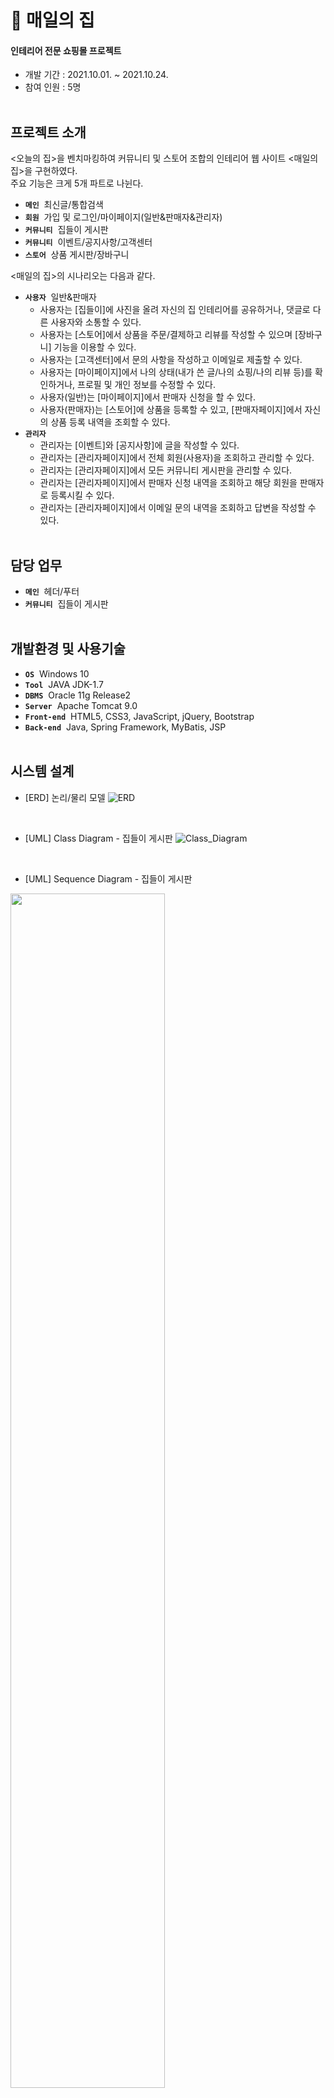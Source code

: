 # 🏡 **매일의 집**
#### 인테리어 전문 쇼핑몰 프로젝트
  * 개발 기간 : 2021.10.01. ~ 2021.10.24.
  * 참여 인원 : 5명
<br><br>

## 프로젝트 소개
<오늘의 집>을 벤치마킹하여 커뮤니티 및 스토어 조합의 인테리어 웹 사이트 <매일의 집>을 구현하였다.<br>
주요 기능은 크게 5개 파트로 나뉜다.
  * **`메인`**&nbsp;&nbsp;최신글/통합검색
  * **`회원`**&nbsp;&nbsp;가입 및 로그인/마이페이지(일반&판매자&관리자)
  * **`커뮤니티`**&nbsp;&nbsp;집들이 게시판
  * **`커뮤니티`**&nbsp;&nbsp;이벤트/공지사항/고객센터
  * **`스토어`**&nbsp;&nbsp;상품 게시판/장바구니

<매일의 집>의 시나리오는 다음과 같다.
  * **`사용자`**&nbsp;&nbsp;일반&판매자
    * 사용자는 [집들이]에 사진을 올려 자신의 집 인테리어를 공유하거나, 댓글로 다른 사용자와 소통할 수 있다.
    * 사용자는 [스토어]에서 상품을 주문/결제하고 리뷰를 작성할 수 있으며 [장바구니] 기능을 이용할 수 있다.
    * 사용자는 [고객센터]에서 문의 사항을 작성하고 이메일로 제출할 수 있다.
    * 사용자는 [마이페이지]에서 나의 상태(내가 쓴 글/나의 쇼핑/나의 리뷰 등)를 확인하거나, 프로필 및 개인 정보를 수정할 수 있다.
    * 사용자(일반)는 [마이페이지]에서 판매자 신청을 할 수 있다.
    * 사용자(판매자)는 [스토어]에 상품을 등록할 수 있고, [판매자페이지]에서 자신의 상품 등록 내역을 조회할 수 있다.
  * **`관리자`**
    * 관리자는 [이벤트]와 [공지사항]에 글을 작성할 수 있다.
    * 관리자는 [관리자페이지]에서 전체 회원(사용자)을 조회하고 관리할 수 있다.
    * 관리자는 [관리자페이지]에서 모든 커뮤니티 게시판을 관리할 수 있다.
    * 관리자는 [관리자페이지]에서 판매자 신청 내역을 조회하고 해당 회원을 판매자로 등록시킬 수 있다.
    * 관리자는 [관리자페이지]에서 이메일 문의 내역을 조회하고 답변을 작성할 수 있다.
<br><br>

## 담당 업무
  * **`메인`**&nbsp;&nbsp;헤더/푸터
  * **`커뮤니티`**&nbsp;&nbsp;집들이 게시판
<br><br>

## 개발환경 및 사용기술
  * **`OS`**&nbsp;&nbsp;Windows 10
  * **`Tool`**&nbsp;&nbsp;JAVA JDK-1.7
  * **`DBMS`**&nbsp;&nbsp;Oracle 11g Release2
  * **`Server`**&nbsp;&nbsp;Apache Tomcat 9.0
  * **`Front-end`**&nbsp;&nbsp;HTML5, CSS3, JavaScript, jQuery, Bootstrap
  * **`Back-end`**&nbsp;&nbsp;Java, Spring Framework, MyBatis, JSP
<br><br>

## 시스템 설계
  * [ERD] 논리/물리 모델
  ![ERD](https://user-images.githubusercontent.com/83903563/148183561-6d8e7131-c14e-4af7-a17a-41a0b67c8f08.png)
<br>

  * [UML] Class Diagram - 집들이 게시판
  ![Class_Diagram](https://user-images.githubusercontent.com/83903563/148193366-09453079-661d-479f-bf7d-40a375ea9435.jpg)
<br>

  * [UML] Sequence Diagram - 집들이 게시판
  <img width="70%" src="https://user-images.githubusercontent.com/83903563/148193756-7413f850-db35-4717-af4a-6bfa20baf370.jpg"/>

## 구축 화면
### **`매일의집`**
  * **[메인]**&nbsp;&nbsp;[페이지 전체](https://github.com/eehyeonzee/EverydayHome/tree/main2/springProject/src/main/webapp/WEB-INF/views)
  <img width="85%" src="https://user-images.githubusercontent.com/83903563/148885942-275e845b-be9c-4ee4-b727-95dabb5bd251.png"/>
  
  - 메인페이지 상단 메뉴에 통합 검색창 UI 구현
  - 사이트 전체에 구글 웹 폰트 적용
  - <매일의 집> 프로젝트 UI 설계 ([초기 화면 설계](https://ovenapp.io/view/vJpCqYhjm8IaZ7Pbm36FjdGCYPQE8cJb#rwwOd, "카카오 오븐"))
<br><br>
  
  * **[메인]**&nbsp;&nbsp;[푸터](https://github.com/eehyeonzee/EverydayHome/blob/main2/springProject/src/main/webapp/WEB-INF/views/template/footer.jsp)
  <img width="95%" src="https://user-images.githubusercontent.com/83903563/148888601-101f1825-659b-41c1-94c2-0b6d6a7fe7c9.png"/>
  
  - 메인페이지 하단에 사업자정보조회 기능 추가
  - '사업자정보확인' 링크를 누르면 팝업창이 열리고 사업자 정보를 조회할 수 있음
  - '서비스가입사실 확인' 링크를 누르면 은행지급보증서 스캔본을 열람할 수 있음
<br><br>

### **`커뮤니티`**&nbsp;&nbsp;[집들이 게시판](https://github.com/eehyeonzee/EverydayHome/tree/main2/springProject/src/main/java/kr/spring/houseBoard)
  * **[글 목록]** [카드형](https://github.com/eehyeonzee/EverydayHome/blob/main2/springProject/src/main/webapp/WEB-INF/views/houseBoard/houseBoardList.jsp)
  <img width="90%" src="https://user-images.githubusercontent.com/83903563/148889970-8a8f850f-630e-457d-9196-0f032acfb989.png"/>

  - 등록된 게시물이 있으면 카드형 글목록 출력 (없을 경우 '등록된 게시물이 없습니다' 메시지가 결과 화면에 뜸)
  - 최신순으로 정렬하고 페이징 처리
  - [집들이]의 총 게시물 수 표시
  - 글 작성자의 프로필 사진/닉네임 노출
  - 작성자가 프로필 사진을 설정하지 않은 경우 기본 프로필 이미지가 보이도록 구현
  - 썸네일 사진으로 게시물 미리보기 가능
  - 작성자가 썸네일 파일을 등록하지 않은 경우 기본 썸네일 이미지가 보이도록 구현
  - 제목을 누르면 [글 상세] 페이지로 이동
<br><br>

  * **[글 목록]**&nbsp;&nbsp;[카테고리 검색 필터](https://github.com/eehyeonzee/EverydayHome/blob/main2/springProject/src/main/webapp/WEB-INF/views/houseBoard/houseBoardList.jsp#L45)
  ![02-1  목록-카테고리 검색](https://user-images.githubusercontent.com/83903563/148891363-b9617e4a-ed33-4d18-b09e-b5fd26cefeb9.png)

  - 카테고리 내에서 원하는 게시물을 쉽게 찾아볼 수 있도록 별도의 검색 필터 배치
  - '평수'부터 '주거형태'/'스타일'/'공간'까지 다중 선택 및 검색 가능
  - 각각의 카테고리 선택 시 선택값들이 일렬로 나란히 정렬되도록 구현
  - 각 카테고리 하단에 있는 '취소' 버튼을 누르면 해당 카테고리 선택값만 취소됨
  - '초기화' 버튼을 누르면 모든 선택값이 취소되고 [집들이] 목록으로 복귀
<br><br>

  * **[글 작성]**&nbsp;&nbsp;[위지윅 에디터 외](https://github.com/eehyeonzee/EverydayHome/blob/main2/springProject/src/main/webapp/WEB-INF/views/houseBoard/houseBoardWrite.jsp)
  <img width="95%" src="https://user-images.githubusercontent.com/83903563/148934295-b274ec7a-131c-49f6-b25c-a229b143fd46.png"/>
  
  - 로그인 여부 체크
  - 로그인하지 않은 상태에서 [헤더 메뉴]-'글쓰기'-'사진 올리기'를 누르면 [로그인] 페이지로 이동
  - 로그인 후 '사진 올리기'를 누르면 글쓰기 폼으로 이동
  - 제목/카테고리/내용은 유효성 검사 기능을 추가하여 필수 입력(선택) 항목으로 처리
  - 사용자 편의를 위해 내용 입력폼에 CKEditor 적용
  - 필수 항목이 누락된 상태에서 '등록' 버튼을 누르면 경고창이 뜨고 글 등록 불가
  - 썸네일 사진을 업로드할 수 있도록 별도의 파일 첨부 기능 추가
  - 글 작성 도중 '목록' 버튼을 누르면 [집들이] 목록으로 복귀
  - 글 작성 완료 후 '등록' 버튼을 누르면 [집들이] 목록으로 이동
  - 글목록의 총 게시물 수 변동
  - [마이페이지]-'내가 쓴 글' 목록에도 새 글이 반영됨
  - 로그인이 풀린 상태에서 '등록' 버튼을 누르면 경고창이 뜨고 [로그인] 페이지로 이동
<br><br>

  * **[글 상세]**&nbsp;&nbsp;[게시물](https://github.com/eehyeonzee/EverydayHome/blob/main2/springProject/src/main/webapp/WEB-INF/views/houseBoard/houseBoardDetail.jsp#L528)과 [댓글](https://github.com/eehyeonzee/EverydayHome/blob/main2/springProject/src/main/webapp/WEB-INF/views/houseBoard/houseBoardDetail.jsp#L246)
  <img width="90%" src="https://user-images.githubusercontent.com/83903563/150299509-1ec22608-e95e-48d0-a0d1-7c9877820656.png"/>
  
  **`게시물`**
  - 글 작성자의 프로필 사진/닉네임 노출
  - 작성자가 프로필 사진을 설정하지 않은 경우 기본 프로필 이미지가 보이도록 구현
  - 글의 카테고리(4개)/등록일/조회 수/내용 출력
  - 등록일은 글 작성 완료의 경과 시간으로 표기 (예: 1시간 전)
  - 조회 수는 제목을 눌러 게시물을 읽는 순간 +1 증가되도록 구현
  - '목록' 버튼을 누르면 [집들이] 목록으로 복귀
  - '수정'/'삭제' 버튼은 권한 검증을 통해 글 작성자와 관리자에게만 나타남
  - 추천(좋아요)/스크랩/SNS 공유 기능 구현
  
  **`댓글`**
  - 해당 게시물의 총 댓글 수 표시
  - 댓글 작성자의 프로필 사진/닉네임 노출
  - 댓글 작성자가 프로필 사진을 설정하지 않은 경우 기본 프로필 이미지가 보이도록 구현
  - 댓글 등록일/내용 출력
  - 등록일은 댓글 작성 완료의 경과 시간으로 표기 (예: 1시간 전)
  - R 제외 CUD 로그인 여부 체크
  - 로그인하지 않은 경우 댓글 작성폼 비활성화 
  - 로그인한 경우 작성폼이 활성화되고 '등록' 버튼이 나타남
  - 작성폼/수정폼은 유효성 검사 기능을 추가하여 필수 입력으로 처리
  - 폼을 비운 상태에서 '등록' 버튼을 누르면 경고창이 뜨고 등록 불가
  - 내용 입력 시 글자수가 체크되도록 구현 (최대 300자)
  - 댓글 입력 후 '등록' 버튼을 누르면 페이지 새로고침 없이 댓글 등록 완료 (Ajax 방식)
  - 로그인이 풀린 상태에서 '등록' 버튼을 누르면 경고창이 뜨고 등록 불가
  - '수정'/'삭제' 버튼은 권한 검증을 통해 댓글 작성자와 관리자에게만 나타남
  - '삭제' 버튼을 누르면 알림창이 뜨고 페이지 새로고침 없이 댓글 삭제 완료
  - '수정' 버튼을 누르면 원댓글 내용을 반환하는 수정폼과 '등록'/'취소' 버튼이 나타남
  - 내용 수정 후 '등록' 버튼을 누르면 알림창이 뜨고 페이지 새로고침 없이 댓글 수정 완료
  - '취소' 버튼을 누르면 폼이 초기화되고 댓글 목록으로 복귀
  - 로그인이 풀린 상태에서 '수정'/'삭제' 버튼을 누르면 경고창이 뜨고 수정/삭제 불가
<br><br>

  * **[글 상세]**&nbsp;&nbsp;[추천/스크랩](https://github.com/eehyeonzee/EverydayHome/blob/main2/springProject/src/main/webapp/WEB-INF/views/houseBoard/houseBoardDetail.jsp#L125)
  ![04-3 추천 및 스크랩 완료(ajax)](https://user-images.githubusercontent.com/83903563/148918190-edf03c5a-8d93-479c-a6e5-d634add1ab4a.png)
  
  - 로그인 여부 체크
  - 로그인하지 않은 상태에서 추천/스크랩 버튼을 누르면 경고창이 뜨고 [로그인] 페이지로 이동
  - 로그인한 경우 버튼 클릭 가능
  - 버튼을 누르면 알림창이 뜨고 빈 아이콘이 빨간색/노란색으로 채워지면서 추천/스크랩 수 변동 (Ajax 방식)
  - 버튼을 한번 더 누르면 추천/스크랩이 취소됐다는 알림창이 뜨고 아이콘 색깔 및 추천/스크랩 수 원상복귀
  - 로그인이 풀린 상태에서 버튼을 누르면 경고창이 뜨고 [로그인] 페이지로 이동
  - 추천/스크랩 기능 사용 시 [마이페이지]-'좋아요'/'스크랩북' 목록에도 반영됨
<br><br>

  * **[글 상세]**&nbsp;&nbsp;[카카오톡 공유 API 외](https://github.com/eehyeonzee/EverydayHome/blob/main2/springProject/src/main/webapp/WEB-INF/views/houseBoard/houseBoardDetail.jsp#L200)
  <img width="85%" src="https://user-images.githubusercontent.com/83903563/150103918-407a0054-8333-4dbc-982d-7577165a8657.png"/>
  
  - 페이스북/카카오톡/트위터 아이콘을 누르면 해당 SNS를 통해 게시물 공유 가능
  - 카카오 계정으로 로그인한 경우 나의 카카오톡 친구들에게/채팅방에 즉시 공유 가능
  - URL 아이콘을 누르면 URL이 복사되고 알림창이 뜸
<br><br>

  * **[글 수정]**&nbsp;&nbsp;[저장된 카테고리 값 불러오기 외](https://github.com/eehyeonzee/EverydayHome/blob/main2/springProject/src/main/webapp/WEB-INF/views/houseBoard/houseBoardModify.jsp)
  <img width="85%" src="https://user-images.githubusercontent.com/83903563/148943779-9e165344-b600-404a-a1aa-d288243b7be5.png"/>
  
  - 로그인 여부 체크
  - 권한 검증을 거친 글 작성자/관리자가 '수정' 버튼을 누르면 글 수정폼으로 이동
  - 글 작성 시 지정해놓은 카테고리 값이 기본값으로 고정되도록 구현
  - 이미 등록된 썸네일 파일이 있으면 메시지와 함께 파일명 출력
  - '파일삭제' 버튼을 누르면 페이지 새로고침 없이 기존 썸네일 파일이 삭제됨 (Ajax 방식)
  - 로그인이 풀린 상태에서 버튼을 누르면 경고창이 뜨고 [로그인] 페이지로 이동
  - 그 외 [글 작성]과 동일
<br><br>

  * **[글 삭제]**&nbsp;&nbsp;[삭제 후 경로 지우기](https://github.com/eehyeonzee/EverydayHome/blob/main2/springProject/src/main/webapp/WEB-INF/views/houseBoard/houseBoardDetail.jsp#L612)
  <img width="80%" src="https://user-images.githubusercontent.com/83903563/149277146-233e3385-7ffd-421c-a147-9d6618156a1a.png"/>
  
  - 로그인 여부 체크
  - 권한 검증을 거친 글 작성자/관리자가 '삭제' 버튼을 누르면 경고창이 뜸
  - '확인' 버튼을 누르면 글이 삭제되고 [집들이] 목록으로 이동 (경로가 지워지므로 이전페이지로 이동 불가)
  - 글목록의 총 게시물 수 변동
  - [마이페이지]-'내가 쓴 글' 목록에서도 해당 글이 삭제됨
  - 로그인이 풀린 상태에서 '삭제' 버튼을 누르면 경고창이 뜨고 [로그인] 페이지로 이동
<br><br>

## 개인 피드백


